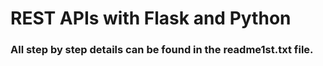 # REST APIs with Flask and Python

### All step by step details can be found in the **readme1st.txt** file.
